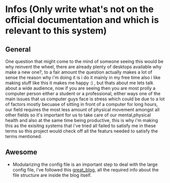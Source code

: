 # Infos (Only write what's not on the official documentation and which is relevant to this system)

## General

One question that might come to the mind of someone seeing this would be why reinvent the wheel, there are already plenty of desktops available why make a new one?, to a fair amount the question actually makes a lot of sense the reason why i'm doing it is i do it mainly in my free time also i like making stuff like this it makes me happy :) , but thats about me lets talk about a wide audience, now if you are seeing then you are most prolly a computer person either a student or a professional, either ways one of the main issues that us computer guys face is stress which could be due to a lot of factors mostly becuase of sitting in front of a computer for long hours, our field requires the most less amount of physical movement amongst all other fields so it's important for us to take care of our mental,physical health and also at the same time being productive, this is why i'm making this as the exisitng systems that i've tried all failed to satisfy me in these terms so this project would check off all the featurs needed to satisfy the terms mentioned.

## Awesome

* Modularizing the config file is an important step to deal with the large config file, i've followed this [great_blog]("http://epsi-rns.github.io/desktop/2019/06/15/awesome-overview.html"), all the required info about the file structure are inside the blog itself.
